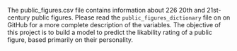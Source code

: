 The public_figures.csv file contains information about 226 20th and 21st-century public figures. Please read the `public_figures_dictionary` file on on GitHub for a more complete description of the variables. The objective of this project is to build a model to predict the likability rating of a public figure, based primarily on their personality.
